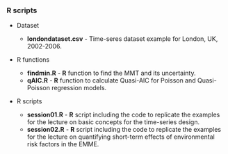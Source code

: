 ### R scripts

* Dataset 
  * **londondataset.csv** - Time-seres dataset example for London, UK, 2002-2006.

* R functions
  * **findmin.R** - **R** function to find the MMT and its uncertainty. 
  * **qAIC.R** - **R** function to calculate Quasi-AIC for Poisson and Quasi-Poisson regression models.

* R scripts
  * **session01.R** - **R** script including the code to replicate the examples for the lecture on basic concepts for the time-series design.
  * **session02.R** - **R** script including the code to replicate the examples for the lecture on quantifying short-term effects of environmental risk factors in the EMME.
